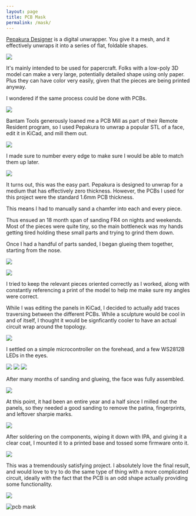 ```yaml
---
layout: page
title: PCB Mask
permalink: /mask/
---
```


[Pepakura Designer](https://tamasoft.co.jp/pepakura_designer/) is a digital unwrapper. You give it a mesh, and it effectively unwraps it into a series of flat, foldable shapes.

![](/assets/pcb-mask/pepakura.png)

It's mainly intended to be used for papercraft. Folks with a low-poly 3D model can make a very large, potentially detailed shape using only paper. Plus they can have color very easily, given that the pieces are being printed anyway.

I wondered if the same process could be done with PCBs.

![](/assets/pcb-mask/mill.jpg)

Bantam Tools generously loaned me a PCB Mill as part of their Remote Resident program, so I used Pepakura to unwrap a popular STL of a face, edit it in KiCad, and mill them out.

![](/assets/pcb-mask/milling.gif)

I made sure to number every edge to make sure I would be able to match them up later.

![](/assets/pcb-mask/all-panels.jpg)

It turns out, this was the easy part. Pepakura is designed to unwrap for a medium that has effectively zero thickness. However, the PCBs I used for this project were the standard 1.6mm PCB thickness.

This means I had to manually sand a chamfer into each and every piece.

Thus ensued an 18 month span of sanding FR4 on nights and weekends. Most of the pieces were quite tiny, so the main bottleneck was my hands getting tired holding these small parts and trying to grind them down.

Once I had a handful of parts sanded, I began glueing them together, starting from the nose.

![](/assets/pcb-mask/nose.jpg)

![](/assets/pcb-mask/splayed-out.jpg)

I tried to keep the relevant pieces oriented correctly as I worked, along with constantly referencing a print of the model to help me make sure my angles were correct.

While I was editing the panels in KiCad, I decided to actually add traces traversing between the different PCBs. While a sculpture would be cool in and of itself, I thought it would be signficantly cooler to have an actual circuit wrap around the topology.

![](/assets/pcb-mask/traces.jpg)

I settled on a simple microcontroller on the forehead, and a few WS2812B LEDs in the eyes.

![](/assets/pcb-mask/nose-forehead.jpg)
![](/assets/pcb-mask/face-bulk.jpg)
![](/assets/pcb-mask/mouth.jpg)

After many months of sanding and glueing, the face was fully assembled.

![](/assets/pcb-mask/twins.jpg)

At this point, it had been an entire year and a half since I milled out the panels, so they needed a good sanding to remove the patina, fingerprints, and leftover sharpie marks.

![](/assets/pcb-mask/sanding.jpg)

After soldering on the components, wiping it down with IPA, and giving it a clear coat, I mounted it to a printed base and tossed some firmware onto it.

![](/assets/pcb-mask/finished.jpg)

This was a tremendously satisfying project. I absolutely love the final result, and would love to try to do the same type of thing with a more complicated circuit, ideally with the fact that the PCB is an odd shape actually providing some functionality.

![](/assets/pcb-mask/mag.jpg)

![pcb mask](/assets/pcb-mask/pcb-mask.jpg)
